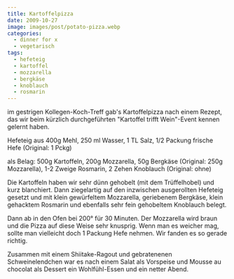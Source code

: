 ```yaml
---
title: Kartoffelpizza
date: 2009-10-27
image: images/post/potato-pizza.webp
categories: 
  - dinner for x
  - vegetarisch
tags: 
  - hefeteig
  - kartoffel
  - mozzarella
  - bergkäse
  - knoblauch
  - rosmarin
---
```


im gestrigen Kollegen-Koch-Treff gab's Kartoffelpizza nach einem Rezept, das wir beim kürzlich durchgeführten "Kartoffel trifft Wein"-Event kennen gelernt haben.

Hefeteig aus 400g Mehl, 250 ml Wasser, 1 TL Salz, 1/2 Packung frische Hefe (Original: 1 Pckg)

als Belag: 500g Kartoffeln, 200g Mozzarella, 50g Bergkäse (Original: 250g Mozzarella), 1-2 Zweige Rosmarin, 2 Zehen Knoblauch (Original: ohne)

Die Kartoffeln haben wir sehr dünn gehobelt (mit dem Trüffelhobel) und kurz blanchiert. Dann ziegelartig auf den inzwischen ausgerollten Hefeteig gesetzt und mit klein gewürfeltem Mozzarella, geriebenem Bergkäse, klein gehacktem Rosmarin und ebenfalls sehr fein gehobeltem Knoblauch belegt.

Dann ab in den Ofen bei 200° für 30 Minuten. Der Mozzarella wird braun und die Pizza auf diese Weise sehr knusprig. Wenn man es weicher mag, sollte man vielleicht doch 1 Packung Hefe nehmen. Wir fanden es so gerade richtig.

Zusammen mit einem Shiitake-Ragout und gebratenenen Schweinelendchen war es nach einem Salat als Vorspeise und Mousse au chocolat als Dessert ein Wohlfühl-Essen und ein netter Abend.
